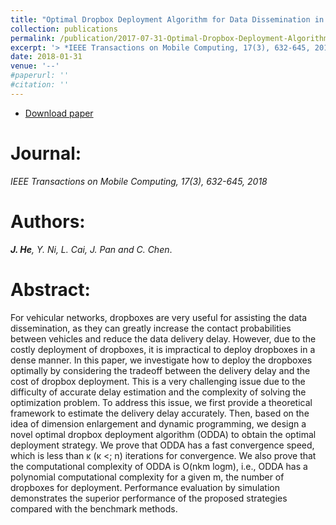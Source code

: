 ```yaml
---
title: "Optimal Dropbox Deployment Algorithm for Data Dissemination in Vehicular Networks"
collection: publications
permalink: /publication/2017-07-31-Optimal-Dropbox-Deployment-Algorithm/
excerpt: '> *IEEE Transactions on Mobile Computing, 17(3), 632-645, 2018*<br>***J. He**, Y. Ni, L. Cai, J. Pan and C. Chen*.'
date: 2018-01-31
venue: '--'
#paperurl: ''
#citation: ''
---
```

- [Download paper](https://ieeexplore.ieee.org/abstract/document/7997793/)

Journal:
===
*IEEE Transactions on Mobile Computing, 17(3), 632-645, 2018*  

Authors:
===
***J. He**, Y. Ni, L. Cai, J. Pan and C. Chen*.

Abstract:
===
For vehicular networks, dropboxes are very useful for assisting the data dissemination, as they can greatly increase the contact probabilities between vehicles and reduce the data delivery delay. However, due to the costly deployment of dropboxes, it is impractical to deploy dropboxes in a dense manner. In this paper, we investigate how to deploy the dropboxes optimally by considering the tradeoff between the delivery delay and the cost of dropbox deployment. This is a very challenging issue due to the difficulty of accurate delay estimation and the complexity of solving the optimization problem. To address this issue, we first provide a theoretical framework to estimate the delivery delay accurately. Then, based on the idea of dimension enlargement and dynamic programming, we design a novel optimal dropbox deployment algorithm (ODDA) to obtain the optimal deployment strategy. We prove that ODDA has a fast convergence speed, which is less than κ (κ <; n) iterations for convergence. We also prove that the computational complexity of ODDA is O(nkm logm), i.e., ODDA has a polynomial computational complexity for a given m, the number of dropboxes for deployment. Performance evaluation by simulation demonstrates the superior performance of the proposed strategies compared with the benchmark methods.

